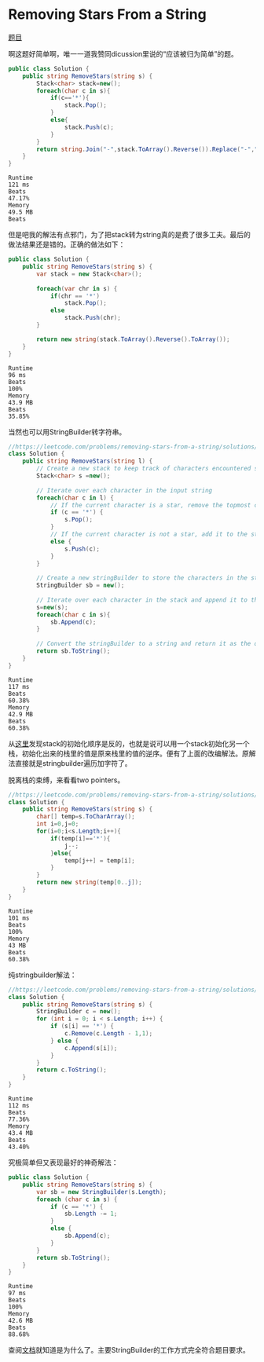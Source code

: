 # Removing Stars From a String

[题目](https://leetcode.com/problems/removing-stars-from-a-string/description/)

啊这题好简单啊，唯一一道我赞同dicussion里说的“应该被归为简单”的题。

```c#
public class Solution {
    public string RemoveStars(string s) {
        Stack<char> stack=new();
        foreach(char c in s){
            if(c=='*'){
                stack.Pop();
            }
            else{
                stack.Push(c);
            }
        }
        return string.Join("-",stack.ToArray().Reverse()).Replace("-","");
    }
}
```

```
Runtime
121 ms
Beats
47.17%
Memory
49.5 MB
Beats
```

但是吧我的解法有点邪门，为了把stack转为string真的是费了很多工夫。最后的做法结果还是错的。正确的做法如下：

```c#
public class Solution {
    public string RemoveStars(string s) {
        var stack = new Stack<char>();
        
        foreach(var chr in s) {
            if(chr == '*')
                stack.Pop();
            else
                stack.Push(chr);
        }

        return new string(stack.ToArray().Reverse().ToArray());
    }
}
```

```
Runtime
96 ms
Beats
100%
Memory
43.9 MB
Beats
35.85%
```

当然也可以用StringBuilder转字符串。

```c#
//https://leetcode.com/problems/removing-stars-from-a-string/solutions/3402529/easy-solutions-in-java-python-and-c-look-at-once-with-exaplanation/
class Solution {
    public string RemoveStars(string l) {
        // Create a new stack to keep track of characters encountered so far
        Stack<char> s =new();
        
        // Iterate over each character in the input string
        foreach(char c in l) {
            // If the current character is a star, remove the topmost character from the stack
            if (c == '*') {
                s.Pop();
            }
            // If the current character is not a star, add it to the stack
            else {
                s.Push(c);
            }
        }
        
        // Create a new stringBuilder to store the characters in the stack
        StringBuilder sb = new();
        
        // Iterate over each character in the stack and append it to the stringBuilder
        s=new(s);
        foreach(char c in s){
            sb.Append(c);
        }
        
        // Convert the stringBuilder to a string and return it as the output
        return sb.ToString();
    }
}
```

```
Runtime
117 ms
Beats
60.38%
Memory
42.9 MB
Beats
60.38%
```

从[这里](https://stackoverflow.com/questions/3297717/does-stack-constructor-reverse-the-stack-when-being-initialized-from-other-one)发现stack的初始化顺序是反的，也就是说可以用一个stack初始化另一个栈，初始化出来的栈里的值是原来栈里的值的逆序。便有了上面的改编解法。原解法直接就是stringbuilder遍历加字符了。

脱离栈的束缚，来看看two pointers。

```c#
//https://leetcode.com/problems/removing-stars-from-a-string/solutions/3402430/c-two-approaches-explanation-beginner-to-pro-solution/
class Solution {
    public string RemoveStars(string s) {
        char[] temp=s.ToCharArray();
        int i=0,j=0;
        for(i=0;i<s.Length;i++){
            if(temp[i]=='*'){
                j--;
            }else{
                temp[j++] = temp[i];
            }
        }
        return new string(temp[0..j]);
    }
}
```

```
Runtime
101 ms
Beats
100%
Memory
43 MB
Beats
60.38%
```

纯stringbuilder解法：

```c#
//https://leetcode.com/problems/removing-stars-from-a-string/solutions/3402366/python3-c-java-easy-and-understand-stack-simulation/
class Solution {
    public string RemoveStars(string s) {
        StringBuilder c = new();
        for (int i = 0; i < s.Length; i++) {
            if (s[i] == '*') {
                c.Remove(c.Length - 1,1);
            } else {
                c.Append(s[i]);
            }
        }
        return c.ToString();
    }
}
```

```
Runtime
112 ms
Beats
77.36%
Memory
43.4 MB
Beats
43.40%
```

究极简单但又表现最好的神奇解法：

```c#
public class Solution {
    public string RemoveStars(string s) {
        var sb = new StringBuilder(s.Length);
        foreach (char c in s) {
            if (c == '*') {
                sb.Length -= 1;
            }
            else {
                sb.Append(c);
            }
        }
        return sb.ToString();
    }
}
```

```
Runtime
97 ms
Beats
100%
Memory
42.6 MB
Beats
88.68%
```

查阅[文档](https://learn.microsoft.com/en-us/dotnet/api/system.text.stringbuilder?view=net-7.0)就知道是为什么了。主要StringBuilder的工作方式完全符合题目要求。